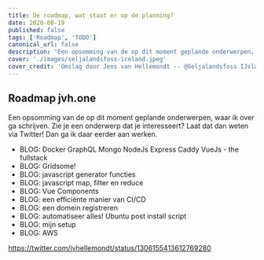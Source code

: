 ```yaml
---
title: De roadmap, wat staat er op de planning?
date: 2020-08-19
published: false
tags: ['Roadmap', 'TODO']
canonical_url: false
description: 'Een opsomming van de op dit moment geplande onderwerpen, waar ik over ga schrijven.'
cover: './images/seljalandsfoss-iceland.jpeg'
cover_credit: 'Omslag door Jens van Hellemondt -- @Seljalandsfoss IJsland'
---
```


## Roadmap jvh.one

Een opsomming van de op dit moment geplande onderwerpen, waar ik over ga schrijven. Zie je een onderwerp dat je interesseert? Laat dat dan weten via Twitter! Dan ga ik daar eerder aan werken.

- BLOG: Docker GraphQL Mongo NodeJs Express Caddy VueJs - the fullstack
- BLOG: Gridsome!
- BLOG: javascript generator functies
- BLOG: javascript map, filter en reduce
- BLOG: Vue Components
- BLOG: een efficiënte manier van CI/CD
- BLOG: een domein registreren
- BLOG: automatiseer alles! Ubuntu post install script
- BLOG: mijn setup
- BLOG: AWS

https://twitter.com/jvhellemondt/status/1306155413612769280
